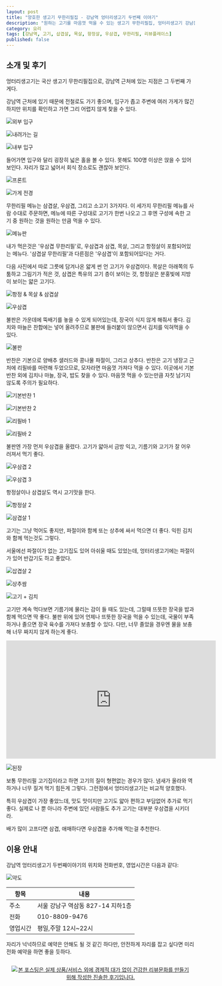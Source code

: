 ```yaml
---
layout: post
title: "양호한 생고기 무한리필집 - 강남역 엉터리생고기 두번째 이야기"
description: "원하는 고기를 마음껏 먹을 수 있는 생고기 무한리필집, 엉터리생고기 강남점을 가봤다."
category: 요리
tags: [강남역, 고기, 삽겹살, 목살, 항정살, 우삼겹, 무한리필, 리뷰플레이스]
published: false
---
```


## 소개 및 후기

엉터리생고기는 국산 생고기 무한리필집으로,
강남역 근처에 있는 지점은 그 두번째 가게다.

강남역 근처에 있기 때문에 전철로도 가기 좋으며,
입구가 좁고 주변에 여러 가게가 많긴 하지만
위치를 확인하고 가면 그리 어렵지 않게 찾을 수 있다.

![외부 입구](https://lh3.googleusercontent.com/Dx3dhCAAZfDci509GNzly9gnYjJOEa-du7OKIHHaOoB1_HalpLKSbCthNB5XzMFr8SqYlNnEnwUGGA=s560)

![내려가는 길](https://lh3.googleusercontent.com/CJdJFGiXvxtENE0hB1h6mQNQwzdZwIpD9NrX3UhOn7UPv7X2rRtohYb7aGZhUR1bWx91NkytufsfRQ=s560)

![내부 입구](https://lh3.googleusercontent.com/qiwHXFwfTJBWNK-CkjviE77XWNHklGjgzSsv12IdmTQ6bKDFWq-JBYM003a_O3AgWLGtPVQpRzYpwg=s560)

들어가면 입구와 달리 굉장히 넓은 홀을 볼 수 있다.
못해도 100명 이상은 앉을 수 있어 보인다.
자리가 많고 넓어서 회식 장소로도 괜찮아 보인다.

![프론트](https://lh3.googleusercontent.com/vKc-ioVQoarbO3qQGnY7neZodJEQu_w5wCNt1ClvC4DYMivqg84maTYzgLyWIdGIiuFSAOVvouv6CQ=s560)

![가게 전경](https://lh3.googleusercontent.com/CoYv9w763O48g3yRAKDHFINflIVO-19p2kiA7wEfOZljehyYa0StJxuMm6AIzkyJyPmEFrkD5Yms-A=s560)

무한리필 메뉴는 삼겹살, 우삼겹, 그리고 소고기 3가지다.
이 세가지 무한리필 메뉴를 사람 수대로 주문하면,
메뉴에 따른 구성대로 고기가 한번 나오고
그 후엔 구성에 속한 고기 중 원하는 것을 원하는 만큼 먹을 수 있다.

![메뉴판](https://lh3.googleusercontent.com/ACzzgIHeIpFOhQcntqiHf-IOCxjs7MGBSMKkcx6TNH4yMvJkM6sG2RHOyekqBgFBJdPyVPo3KJ3syQ=s560)

내가 먹은것은 '우삼겹 무한리필'로,
우삼겹과 삼겹, 목살, 그리고 항정살이 포함되어있는 메뉴다.
'삼겹살 무한리필'과 다른점은 '우삼겹'이 포함되어있다는 거다.

다음 사진에서 따로 그릇에 담겨나온 얇게 썬 언 고기가 우삼겹이다.
목살은 아래쪽의 두툼하고 그림기가 적은 것,
삼겹은 특유의 고기 층이 보이는 것,
항정살은 분홍빛에 지방이 보이는 얇은 고기다.

![항정 & 목살 & 삼겹살](https://lh3.googleusercontent.com/HWiz7bGUg7vkClXgYiweirWAY-YREV4u5g8Lzw1-ftBEDx-wCekwA2rKGQEMUac1dpoHHz9v_17oxw=s560)

![우삼겹](https://lh3.googleusercontent.com/nRVwT3alZvrieNRmr5R7H1EPC_TcBM1iM4L8DeFWWY2ZYMYemXis5DGDdYAaeJAYmwHUjWwZLrYw0Q=s560)

불판은 가운데에 뚝배기를 놓을 수 있게 되어있는데,
장국이 식지 않게 해줘서 좋다.
김치와 마늘은 찬합에는 넣어 올려주므로 불판에 들러붙이 않으면서 김치를 익혀먹을 수 있다.

![불판](https://lh3.googleusercontent.com/sRJfiobsHga2Zsx-LLz9ybM76sgauHA65QmApZ95jketEOHWzJ1ctjYmKwNkunEqMTEthzFAaZz1Cw=s560)

반찬은 기본으로 양배추 샐러드와 콩나물 파절이, 그리고 상추다.
반찬은 고기 냉장고 근처에 리필바를 마련해 두었으므로,
모자라면 마음껏 가져다 먹을 수 있다.
이곳에서 기본 반찬 외에 김치나 마늘, 장국, 밥도 찾을 수 있다.
마음껏 먹을 수 있는만큼 자칫 남기지 않도록 주의가 필요하다.

![기본반찬 1](https://lh3.googleusercontent.com/fDymn3cvtigoAzoBYOcW6eFqX4tlDji9xzhD-a47rRe2Vfg2ueqA0Ub3k5scr7rN-8YqBYzEUGfzjQ=s560)

![기본반찬 2](https://lh3.googleusercontent.com/tc5IL1SnnRsKB_8qYkRAmP_sWuvZhc2Jfq4dmRnj9-9e2WhDklA9NwnOXgGrtzbH9gN9fYZDqOLhrg=s560)

![리필바 1](https://lh3.googleusercontent.com/IhHaNH_kX5xD4Vl1u7zGkGvKWvTmxS8HiZxydki9UgPWxYb5p0L0Qyi-p5mp2Qt-s394uj8gvW0b_w=s560)

![리필바 2](https://lh3.googleusercontent.com/63hehvG0hS5Nsdti8mmMXkrddKzqJYIEXYHrnjj9d37nJ6grewVBkgS4W90f4Pde_vqGDwdMfVMx1A=s560)

불판엔 가장 먼저 우삼겹을 올렸다.
고기가 얇아서 금방 익고,
기름기와 고기가 잘 어우러져서 먹기 좋다.

![우삼겹 2](https://lh3.googleusercontent.com/DQLYnSbPkOchpXStaoafsbGqLIZHbBhMTRcNPyy6jqAJNc6gmqb_zF1a1pmENyMPfx91WFQRaNLiVA=s560)

![우삼겹 3](https://lh3.googleusercontent.com/z580P8Wz-tVsIKyTq3v0SO1Rw3T2EBBTsoyUxVc4xJ-q5RjtdXP2YRUff8bYnBgWMqtzsLDqnLLGTg=s560)

항정살이나 삼겹살도 역시 고기맛을 한다.

![항정살 2](https://lh3.googleusercontent.com/D3JXralgQe-O1wgR1izMQn18i2Dh6jJOGaQr8rqu7_KXbYspAiIhu8XnN1fgEKmG6tnbnU2e4QZlNQ=s560)

![삼겹살 1](https://lh3.googleusercontent.com/kj0unpXlMZZ9UutceS2h6II7fWBvGgXmDQHLtsWxAdcE6TQG52AF17_ctiE0rDoD-H1U0_gM5TZVPA=s560)

고기는 그냥 먹어도 좋지만,
파절이와 함께 또는 상추에 싸서 먹으면 더 좋다.
익힌 김치와 함께 먹는것도 그렇다.

서울에선 파절이가 없는 고기집도 있어 아쉬울 때도 있었는데,
엉터리생고기에는 파절이가 있어 반갑기도 하고 좋았다.

![삽겹살 2](https://lh3.googleusercontent.com/8u0mNOZZBcOR-PXHCdgV2VdminjsszT2CXogbnMrO6j7dFIFa0Wq9uha_nzwRtwBNmNpp2mxAf1KvA=s560)

![상추쌈](https://lh3.googleusercontent.com/vkMOFvUz6MzqtJCec4NtqV6PkkRAVVnHl-5t0EIs5sv-ivEaUSHiSu1yvp42-5ydWVY-CRdO4jyDDA=s560)

![고기 + 김치](https://lh3.googleusercontent.com/-AmSD2lBzPXyUW3AvYsGodz2wFRyyA9f1LnM3JfFXUfieS5QRmIU2afGNdUIxFQIrePCdNCSbQSTiA=s560)

고기만 계속 먹다보면 기름기에 물리는 감이 들 때도 있는데,
그럴때 뜨뜻한 장국을 밥과 함께 먹으면 딱 좋다.
불판 위에 있어 언제나 뜨뜻한 장국을 먹을 수 있는데,
국물이 부족하거나 졸으면 장국 육수를 가져다 보충할 수 있다.
다만, 너무 졸았을 경우엔 물을 보충해 너무 짜지지 않게 하는게 좋다.

<center><iframe width="560" height="315" src="https://www.youtube.com/embed/KYjU5DYFK-A" frameborder="0" gesture="media" allow="encrypted-media" allowfullscreen></iframe></center>

![된장](https://lh3.googleusercontent.com/Cb97s8Avepl9Zw2XWXvjyYuutngL1joAyG1U7couBvotII21mdW05r5utN3OSXvUk2XvaUSN3N19HA=s560)

보통 무한리필 고기집이라고 하면 고기의 질이 형편없는 경우가 많다.
냄새가 올라와 역하거나 너무 질겨 먹기 힘든게 그렇다.
그런점에서 엉터리생고기는 비교적 양호했다.

특히 우삼겹이 가장 좋았느데,
맛도 맛이지만 고기도 얇아 편하고 부담없어 추가로 먹기 좋다.
실제로 나 뿐 아니라 주변에 있던 사람들도 추가 고기는 대부분 우삼겹을 시키더라.

배가 많이 고프다면 삼겹, 애매하다면 우삼겹을 추가해 먹는걸 추천한다.


## 이용 안내

강남역 엉터리생고기 두번째이야기의 위치와 전화번호, 영업시간은 다음과 같다:

![약도](https://lh3.googleusercontent.com/-CdnlTzsY5G8/WkD7Np43-nI/AAAAAAAAcys/spnmEtVZ3LIDBlExmzcTu0ncHejl4Xc0ACE0YBhgL/s0/ungteori-gangnam-map.gif)

항목     | 내용
---------|-----------------------------------
주소     | 서울 강남구 역삼동 827-14 지하1층
전화     | 010-8809-9476
영업시간 | 평일,주말 12시~22시

자리가 넉넉하므로 예약은 안해도 될 것 같긴 하다만,
안전하게 자리를 잡고 싶다면 미리 전화 예약을 하면 좋을 듯하다.



<div style="text-align: center; padding: 1em;"><a href="http://reviewplace.co.kr/detail.php?number=10992" target="_blank"><img src="http://reviewplace.co.kr/blog_traffic.php?key=MTA5OTJ8cmV6bm9h" border="0" alt="본 포스팅은 실제 상품/서비스 외에 경제적 대가 없이 건강한 리뷰문화를 만들기 위해 작성한 진솔한 후기입니다."></a></div>
